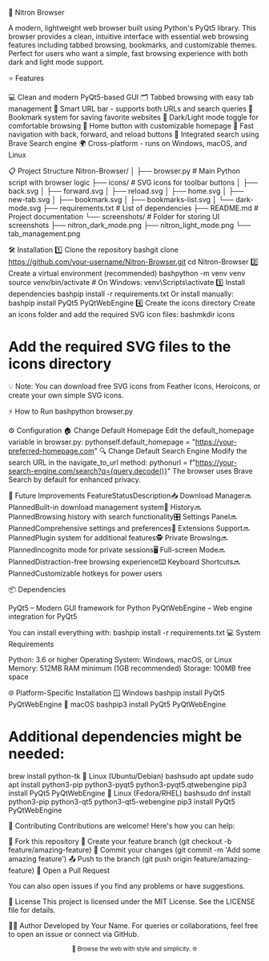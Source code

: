 🚀 Nitron Browser

A modern, lightweight web browser built using Python's PyQt5 library.
This browser provides a clean, intuitive interface with essential web browsing features including tabbed browsing, bookmarks, and customizable themes.
Perfect for users who want a simple, fast browsing experience with both dark and light mode support.

⭐ Features


💻 Clean and modern PyQt5-based GUI
🗂️ Tabbed browsing with easy tab management
🎯 Smart URL bar - supports both URLs and search queries
💾 Bookmark system for saving favorite websites
🎨 Dark/Light mode toggle for comfortable browsing
🏡 Home button with customizable homepage
🧭 Fast navigation with back, forward, and reload buttons
🔎 Integrated search using Brave Search engine
🌍 Cross-platform - runs on Windows, macOS, and Linux


📋 Project Structure
Nitron-Browser/
│
├── browser.py             # Main Python script with browser logic
├── icons/                 # SVG icons for toolbar buttons
│   ├── back.svg
│   ├── forward.svg
│   ├── reload.svg
│   ├── home.svg
│   ├── new-tab.svg
│   ├── bookmark.svg
│   ├── bookmarks-list.svg
│   └── dark-mode.svg
├── requirements.txt       # List of dependencies
├── README.md              # Project documentation
└── screenshots/           # Folder for storing UI screenshots
    ├── nitron_dark_mode.png
    ├── nitron_light_mode.png
    └── tab_management.png

🛠️ Installation
1️⃣ Clone the repository
bashgit clone https://github.com/your-username/Nitron-Browser.git
cd Nitron-Browser
2️⃣ Create a virtual environment (recommended)
bashpython -m venv venv
source venv/bin/activate   # On Windows: venv\Scripts\activate
3️⃣ Install dependencies
bashpip install -r requirements.txt
Or install manually:
bashpip install PyQt5 PyQtWebEngine
4️⃣ Create the icons directory
Create an icons folder and add the required SVG icon files:
bashmkdir icons
# Add the required SVG files to the icons directory

💡 Note: You can download free SVG icons from Feather Icons, Heroicons, or create your own simple SVG icons.


⚡ How to Run
bashpython browser.py

⚙️ Configuration
🏠 Change Default Homepage
Edit the default_homepage variable in browser.py:
pythonself.default_homepage = "https://your-preferred-homepage.com"
🔍 Change Default Search Engine
Modify the search URL in the navigate_to_url method:
pythonurl = f"https://your-search-engine.com/search?q={query.decode()}"
The browser uses Brave Search by default for enhanced privacy.

🚧 Future Improvements
FeatureStatusDescription📥 Download Manager🔜 PlannedBuilt-in download management system📜 History🔜 PlannedBrowsing history with search functionality🎛️ Settings Panel🔜 PlannedComprehensive settings and preferences🧩 Extensions Support🔜 PlannedPlugin system for additional features🕵️ Private Browsing🔜 PlannedIncognito mode for private sessions🖥️ Full-screen Mode🔜 PlannedDistraction-free browsing experience⌨️ Keyboard Shortcuts🔜 PlannedCustomizable hotkeys for power users

📦 Dependencies

PyQt5 – Modern GUI framework for Python
PyQtWebEngine – Web engine integration for PyQt5

You can install everything with:
bashpip install -r requirements.txt
💻 System Requirements

Python: 3.6 or higher
Operating System: Windows, macOS, or Linux
Memory: 512MB RAM minimum (1GB recommended)
Storage: 100MB free space


🌐 Platform-Specific Installation
🪟 Windows
bashpip install PyQt5 PyQtWebEngine
🍎 macOS
bashpip3 install PyQt5 PyQtWebEngine
# Additional dependencies might be needed:
brew install python-tk
🐧 Linux (Ubuntu/Debian)
bashsudo apt update
sudo apt install python3-pip python3-pyqt5 python3-pyqt5.qtwebengine
pip3 install PyQt5 PyQtWebEngine
🐧 Linux (Fedora/RHEL)
bashsudo dnf install python3-pip python3-qt5 python3-qt5-webengine
pip3 install PyQt5 PyQtWebEngine

🤝 Contributing
Contributions are welcome! Here's how you can help:

🍴 Fork this repository
🌿 Create your feature branch (git checkout -b feature/amazing-feature)
💾 Commit your changes (git commit -m 'Add some amazing feature')
📤 Push to the branch (git push origin feature/amazing-feature)
🔀 Open a Pull Request

You can also open issues if you find any problems or have suggestions.

📄 License
This project is licensed under the MIT License. See the LICENSE file for details.

👨‍💻 Author
Developed by Your Name.
For queries or collaborations, feel free to open an issue or connect via GitHub.

<p align="center">
  <sub>🌟 Browse the web with style and simplicity. 🌐</sub>
</p>
